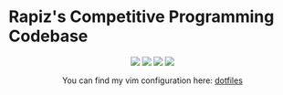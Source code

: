 # Rapiz's Competitive Programming  Codebase
<p align="center">
<img src="https://img.shields.io/github/last-commit/Rapiz1/acm-code?style=for-the-badge" />
<img src="https://img.shields.io/badge/dynamic/json?label=Solved&query=%24.stats.length&url=https%3A%2F%2Ftokei.rs%2Fb1%2Fgithub%2FRapiz1%2Facm-code&style=for-the-badge&color=sucess" />
<img src="https://img.shields.io/github/commit-activity/m/Rapiz1/acm-code?style=for-the-badge" />
<img src="https://img.shields.io/github/languages/code-size/Rapiz1/acm-code?style=for-the-badge" />
</p>
<p align="center">You can find my vim configuration here: <a  href="https://github.com/Rapiz1/dotfiles">dotfiles</a></p>

